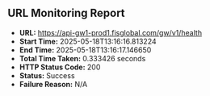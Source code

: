 ## URL Monitoring Report

- **URL:** https://api-gw1-prod1.fisglobal.com/gw/v1/health
- **Start Time:** 2025-05-18T13:16:16.813224
- **End Time:** 2025-05-18T13:16:17.146650
- **Total Time Taken:** 0.333426 seconds
- **HTTP Status Code:** 200
- **Status:** Success
- **Failure Reason:** N/A
